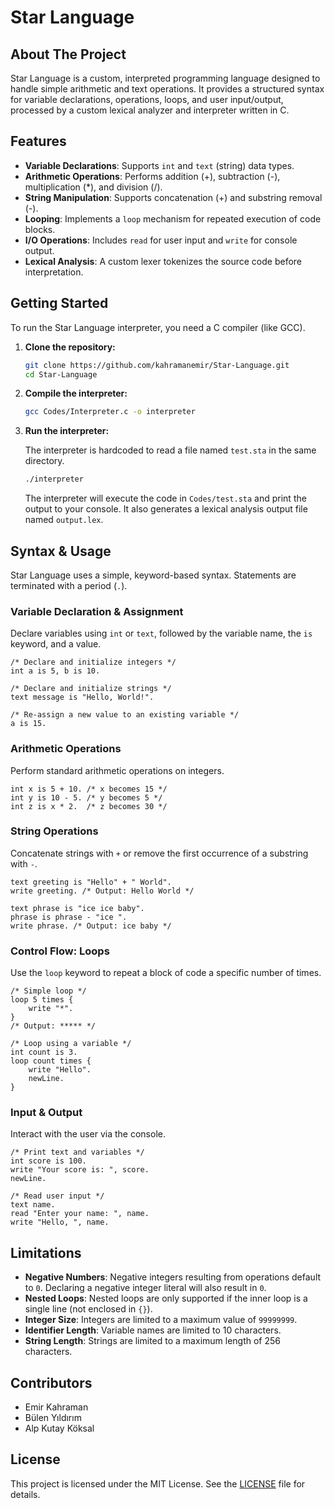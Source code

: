 # Star Language

## About The Project

Star Language is a custom, interpreted programming language designed to handle simple arithmetic and text operations. It provides a structured syntax for variable declarations, operations, loops, and user input/output, processed by a custom lexical analyzer and interpreter written in C.

## Features

*   **Variable Declarations**: Supports `int` and `text` (string) data types.
*   **Arithmetic Operations**: Performs addition (+), subtraction (-), multiplication (*), and division (/).
*   **String Manipulation**: Supports concatenation (+) and substring removal (-).
*   **Looping**: Implements a `loop` mechanism for repeated execution of code blocks.
*   **I/O Operations**: Includes `read` for user input and `write` for console output.
*   **Lexical Analysis**: A custom lexer tokenizes the source code before interpretation.

## Getting Started

To run the Star Language interpreter, you need a C compiler (like GCC).

1.  **Clone the repository:**
    ```sh
    git clone https://github.com/kahramanemir/Star-Language.git
    cd Star-Language
    ```
2.  **Compile the interpreter:**
    ```sh
    gcc Codes/Interpreter.c -o interpreter
    ```
3.  **Run the interpreter:**

    The interpreter is hardcoded to read a file named `test.sta` in the same directory.
    ```sh
    ./interpreter
    ```
    The interpreter will execute the code in `Codes/test.sta` and print the output to your console. It also generates a lexical analysis output file named `output.lex`.

## Syntax & Usage

Star Language uses a simple, keyword-based syntax. Statements are terminated with a period (`.`).

### Variable Declaration & Assignment

Declare variables using `int` or `text`, followed by the variable name, the `is` keyword, and a value.

```star
/* Declare and initialize integers */
int a is 5, b is 10.

/* Declare and initialize strings */
text message is "Hello, World!".

/* Re-assign a new value to an existing variable */
a is 15.
```

### Arithmetic Operations

Perform standard arithmetic operations on integers.

```star
int x is 5 + 10. /* x becomes 15 */
int y is 10 - 5. /* y becomes 5 */
int z is x * 2.  /* z becomes 30 */
```

### String Operations

Concatenate strings with `+` or remove the first occurrence of a substring with `-`.

```star
text greeting is "Hello" + " World".
write greeting. /* Output: Hello World */

text phrase is "ice ice baby".
phrase is phrase - "ice ".
write phrase. /* Output: ice baby */
```

### Control Flow: Loops

Use the `loop` keyword to repeat a block of code a specific number of times.

```star
/* Simple loop */
loop 5 times {
    write "*".
}
/* Output: ***** */

/* Loop using a variable */
int count is 3.
loop count times {
    write "Hello".
    newLine.
}
```

### Input & Output

Interact with the user via the console.

```star
/* Print text and variables */
int score is 100.
write "Your score is: ", score.
newLine.

/* Read user input */
text name.
read "Enter your name: ", name.
write "Hello, ", name.
```

## Limitations

*   **Negative Numbers**: Negative integers resulting from operations default to `0`. Declaring a negative integer literal will also result in `0`.
*   **Nested Loops**: Nested loops are only supported if the inner loop is a single line (not enclosed in `{}`).
*   **Integer Size**: Integers are limited to a maximum value of `99999999`.
*   **Identifier Length**: Variable names are limited to 10 characters.
*   **String Length**: Strings are limited to a maximum length of 256 characters.

## Contributors

*   Emir Kahraman
*   Bülen Yıldırım
*   Alp Kutay Köksal

## License

This project is licensed under the MIT License. See the [LICENSE](LICENSE) file for details.
